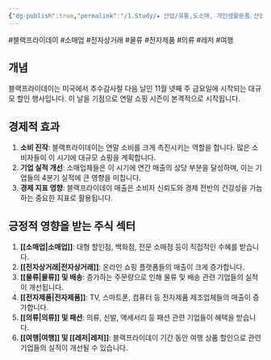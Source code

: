 ```yaml
---
{"dg-publish":true,"permalink":"/1.Study/★ 산업/유통,도소매, 개인생활용품 산업/info_유통,도소매 산업/블랙프라이데이/","created":"2024-12-02T16:32:40.037+09:00","updated":"2025-06-03T20:07:20.889+09:00"}
---
```


#블랙프라이데이 #소매업 #전자상거래 #물류 #전자제품 #의류 #레저 #여행

## 개념

블랙프라이데이는 미국에서 추수감사절 다음 날인 11월 넷째 주 금요일에 시작되는 대규모 할인 행사입니다. 이 날을 기점으로 연말 쇼핑 시즌이 본격적으로 시작됩니다.

## 경제적 효과

1. **소비 진작**: 블랙프라이데이는 연말 소비를 크게 촉진시키는 역할을 합니다. 많은 소비자들이 이 시기에 대규모 쇼핑을 계획합니다.
2. **기업 실적 개선**: 소매업체들은 이 시기에 연간 매출의 상당 부분을 달성하며, 이는 기업들의 4분기 실적에 큰 영향을 미칩니다.
3. **경제 지표 영향**: 블랙프라이데이 매출은 소비자 신뢰도와 경제 전반의 건강성을 가늠하는 중요한 지표로 활용됩니다.

## 긍정적 영향을 받는 주식 섹터

1. **[[소매업\|소매업]]**: 대형 할인점, 백화점, 전문 소매점 등이 직접적인 수혜를 받습니다.
2. **[[전자상거래\|전자상거래]]**: 온라인 쇼핑 플랫폼들의 매출이 크게 증가합니다.
3. **[[물류\|물류]] 및 배송**: 증가하는 주문량으로 인해 물류 및 배송 관련 기업들의 실적이 개선됩니다.
4. **[[전자제품\|전자제품]]**: TV, 스마트폰, 컴퓨터 등 전자제품 제조업체들의 매출이 증가합니다.
5. **[[의류\|의류]] 및 패션**: 의류, 신발, 액세서리 등 패션 관련 기업들이 혜택을 받습니다.
6. **[[여행\|여행]] 및 [[레저\|레저]]**: 블랙프라이데이 기간 동안 여행 상품 할인으로 관련 기업들의 실적이 개선될 수 있습니다.